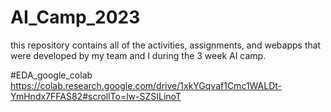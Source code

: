 # AI_Camp_2023
this repository contains all of the activities, assignments, and webapps that were developed by my team and I during the 3 week AI camp. 

#EDA_google_colab https://colab.research.google.com/drive/1xkYGqvaf1Cmc1WALDt-YmHndx7FFAS82#scrollTo=lw-SZSILinoT
